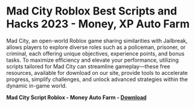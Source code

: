 <h1>Mad City Roblox Best Scripts and Hacks 2023 - Money, XP Auto Farm</h1>

Mad City, an open-world Roblox game sharing similarities with Jailbreak, allows players to explore diverse roles such as a policeman, prisoner, or criminal, each offering unique objectives, experience points, and bonus tasks. To maximize efficiency and elevate your performance, utilizing scripts tailored for Mad City can streamline gameplay—these free resources, available for download on our site, provide tools to accelerate progress, simplify challenges, and unlock advanced strategies within the dynamic in-game world.

**Mad City Script Roblox - Money Auto Farm - [Download](https://www.dlgram.com/public/files/api.php?shortened=oWg7y4)**


